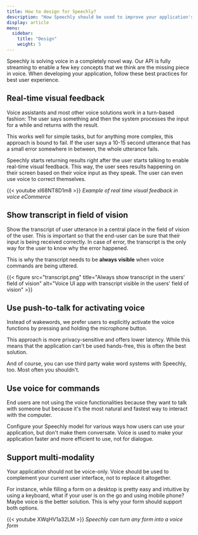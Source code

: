 ```yaml
---
title: How to design for Speechly?
description: "How Speechly should be used to improve your application's user experience?"
display: article
menu:
  sidebar:
    title: "Design"
    weight: 5
---
```


Speechly is solving voice in a completely novel way. Our API is fully streaming to enable a few key concepts that we think are the missing piece in voice. When developing your application, follow these best practices for best user experience.

## Real-time visual feedback

Voice assistants and most other voice solutions work in a turn-based fashion: The user says something and then the system processes the input for a while and returns with the result.

This works well for simple tasks, but for anything more complex, this approach is bound to fail. If the user says a 10-15 second utterance that has a small error somewhere in between, the whole utterance fails. 

Speechly starts returning results right after the user starts talking to enable real-time visual feedback. This way, the user sees results happening on their screen based on their voice input as they speak. The user can even use voice to correct themselves.

{{< youtube xI68NT8D1m8 >}}
*Example of real time visual feedback in voice eCommerce*

## Show transcript in field of vision

Show the transcript of user utterance in a central place in the field of vision of the user. This is important so that the end-user can be sure that their input is being received correctly. In case of error, the transcript is the only way for the user to know why the error happened.

This is why the transcript needs to be **always visible** when voice commands are being uttered.

{{< figure src="transcript.png" title="Always show transcript in the users' field of vision" alt="Voice UI app with transcript visible in the users' field of vision" >}}


## Use push-to-talk for activating voice

Instead of wakewords, we prefer users to explicitly activate the voice functions by pressing and holding the microphone button.

This approach is more privacy-sensitive and offers lower latency. While this means that the application can't be used hands-free, this is often the best solution. 

And of course, you can use third party wake word systems with Speechly, too. Most often you shouldn't. 

## Use voice for commands

End users are not using the voice functionalities because they want to talk with someone but because it's the most natural and fastest way to interact with the computer. 

Configure your Speechly model for various ways how users can use your application, but don't make them conversate. Voice is used to make your application faster and more efficient to use, not for dialogue.

## Support multi-modality

Your application should not be voice-only. Voice should be used to complement your current user interface, not to replace it altogether. 

For instance, while filling a form on a desktop is pretty easy and intuitive by using a keyboard, what if your user is on the go and using mobile phone? Maybe voice is the better solution. This is why your form should support both options.

{{< youtube XWqHV1a32LM >}}
*Speechly can turn any form into a voice form*



